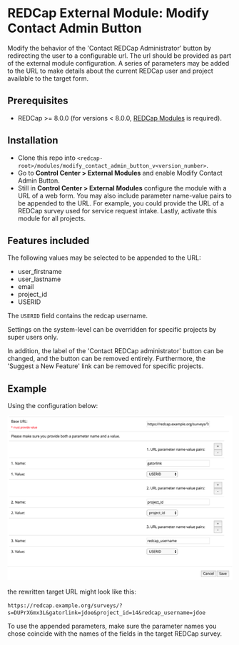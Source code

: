 # REDCap External Module: Modify Contact Admin Button

Modify the behavior of the 'Contact REDCap Administrator' button by redirecting the user to a configurable url. The url should be provided as part of the external module configuration. A series of parameters may be added to the URL to make details about the current REDCap user and project available to the target form.

## Prerequisites

- REDCap >= 8.0.0 (for versions < 8.0.0, [REDCap Modules](https://github.com/vanderbilt/redcap-external-modules) is required).

## Installation

- Clone this repo into `<redcap-root>/modules/modify_contact_admin_button_v<version_number>`.
- Go to **Control Center > External Modules** and enable Modify Contact Admin Button.
- Still in **Control Center > External Modules** configure the module with a URL of a web form. You may also include parameter name-value pairs to be appended to the URL. For example, you could provide the URL of a REDCap survey used for service request intake. Lastly, activate this module for all projects.

## Features included

The following values may be selected to be appended to the URL:

- user_firstname
- user_lastname
- email
- project_id
- USERID

The `USERID` field contains the redcap username.

Settings on the system-level can be overridden for specific projects by super users only.

In addition, the label of the 'Contact REDCap administrator' button can be changed, and the button can be removed entirely. Furthermore, the 'Suggest a New Feature' link can be removed for specific projects.

## Example

Using the configuration below:

![Example Configuration](example_configuration.png)

the rewritten target URL might look like this:

    https://redcap.example.org/surveys/?s=DUPrXGmx3L&gatorlink=jdoe&project_id=14&redcap_username=jdoe

To use the appended parameters, make sure the parameter names you chose coincide with the names of the fields in the target REDCap survey.
